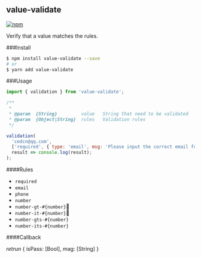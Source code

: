 ## value-validate
[![npm](https://img.shields.io/npm/v/npm.svg?style=flat-square)](https://www.npmjs.com/package/value-validate)

Verify that a value matches the rules.

###Install
```bash
$ npm install value-validate --save
# or
$ yarn add value-validate
```
###Usage

```javascript
import { validation } from 'value-validate';

/**
 *
 * @param  {String}         value   String that need to be validated
 * @param  {Object|String}  rules   Validation rules
 */

validation(
  'cedcn@qq.com',
  ['required', { type: 'email', msg: 'Please input the correct email format!'}],
  result => console.log(result);
);
```

####Rules
+ `required`
+ `email`
+ `phone`
+ `number`
+ `number-gt-#{number}`
+ `number-it-#{number}`
+ `number-gts-#{number}`
+ `number-its-#{number}`

####Callback

 *retrun* { isPass: [Bool], mag: [String] }
